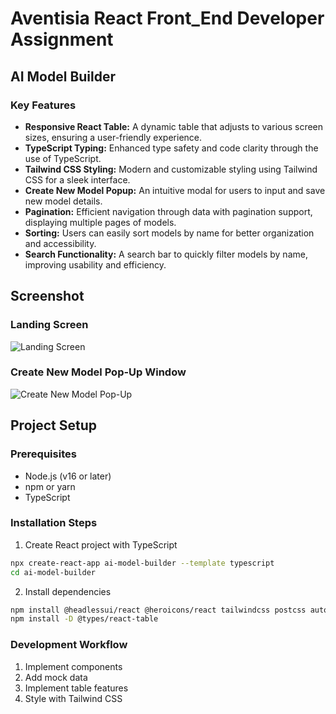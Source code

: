 # Aventisia React Front_End Developer Assignment 

## AI Model Builder

### Key Features
- **Responsive React Table:** A dynamic table that adjusts to various screen sizes, ensuring a user-friendly experience.
- **TypeScript Typing:** Enhanced type safety and code clarity through the use of TypeScript.
- **Tailwind CSS Styling:** Modern and customizable styling using Tailwind CSS for a sleek interface.
- **Create New Model Popup:** An intuitive modal for users to input and save new model details.
- **Pagination:** Efficient navigation through data with pagination support, displaying multiple pages of models.
- **Sorting:** Users can easily sort models by name for better organization and accessibility.
- **Search Functionality:** A search bar to quickly filter models by name, improving usability and efficiency.


## Screenshot 

### Landing Screen
![Landing Screen](https://i.postimg.cc/4ytxwwQM/image.png)

### Create New Model Pop-Up Window
![Create New Model Pop-Up](https://i.postimg.cc/PqZVXwKH/image.png)


## Project Setup

### Prerequisites
- Node.js (v16 or later)
- npm or yarn
- TypeScript

### Installation Steps
1. Create React project with TypeScript
```bash
npx create-react-app ai-model-builder --template typescript
cd ai-model-builder
```

2. Install dependencies
```bash
npm install @headlessui/react @heroicons/react tailwindcss postcss autoprefixer react-table
npm install -D @types/react-table
```

### Development Workflow
1. Implement components
2. Add mock data
3. Implement table features
4. Style with Tailwind CSS
```